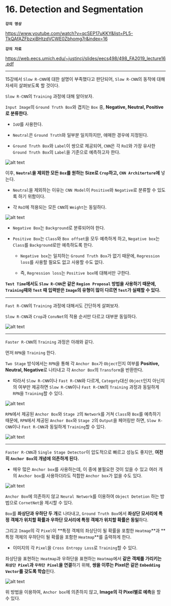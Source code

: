 # 16. Detection and Segmentation

**`강의 영상`**                      

https://www.youtube.com/watch?v=qcSEP17uKKY&list=PL5-TkQAfAZFbzxjBHtzdVCWE0Zbhomg7r&index=16

**`강의 자료`**

https://web.eecs.umich.edu/~justincj/slides/eecs498/498_FA2019_lecture16.pdf

___

15강에서 `Slow R-CNN`에 대한 설명이 부족했다고 판단되어, `Slow R-CNN`의 동작에 대해 자세히 살펴보도록 할 것이다.

`Slow R-CNN`의 `Training` 과정에 대해 알아보자.

`Input Image`의 `Ground Truth Box`와 겹치는 `Box` 중, **Negative, Neutral, Positive로 분류한다.**

- `IoU`를 사용한다.

- `Neutral`은 `Ground Truth`와 일부분 일치하지만, 애매한 경우에 지정된다.

- `Ground Truth Box`와 `Label`이 쌍으로 제공되어, `CNN`은 각 `RoI`와 가장 유사한 `Ground Truth Box`의 `Label`을 기준으로 예측하고자 한다.

![alt text](image-606.png)

이후, **`Neutral`을 제외한 모든 `Box`를 **원하는 Size로 `Crop`하고**, `CNN Architerture`에** 넣는다.

- `Neutral`을 제외하는 이유는 `CNN Model`이 `Positive`와 `Negative`로 분류할 수 있도록 하기 위함이다.

- 각 `RoI`에 적용되는 모든 `CNN`의 `Weight`는 동일하다.

![alt text](image-607.png)

- `Negative Box`는 `Background`로 분류되어야 한다.

- `Positive Box`는 `Class`와 `Box offset`을 모두 예측하게 하고, `Negative box`는 `Class`를 `Background`로만 예측하도록 한다.

  - `Negative box`는 일치하는 `Ground Truth Box`가 없기 때문에, `Regression loss`를 사용할 필요도 없고 사용할 수도 없다.

  - 즉, `Regression loss`는 `Positive box`에 대해서만 구한다.

**`Test Time`에서도 `Slow R-CNN`은 같은 `Region Proposal` 방법을 사용하기 때문에, `Training`때와 `Test` 때 입력받은 `Image`의 유형이 많이 다르면 `Test`가 실패할 수 있다.**


____

`Fast R-CNN`의 `Training` 과정에 대해서도 간단하게 살펴보자.

`Slow R-CNN`과 `Crop`과 `ConvNet`의 적용 순서만 다르고 대부분 동일하다.

![alt text](image-608.png)

___

`Faster R-CNN`의 `Training` 과정은 아래와 같다.

먼저 `RPN`을 `Training` 한다.

`Two Stage` 방식에서는 `RPN`을 통해 각 `Anchor Box`가 `Object`인지 여부를 **Positive, Neutral, Negative**로 나타내고 각 `Anchor Box`의 `Transform`을 반환한다.

- 따라서 `Slow R-CNN`이나 `Fast R-CNN`와 다르게, `Categoty`대신 `Object`인지 아닌지의 여부만 제공하면 `Slow R-CNN`이나 `Fast R-CNN`의 `Training` 과정과 동일하게 `RPN`을 `Training`할 수 있다.

![alt text](image-609.png)

`RPN`에서 제공된 `Anchor Box`와 `Stage 2`의 `Network`를 거쳐 `Class`와 `Box`를 예측하기 때문에, `RPN`에서 제공된 `Anchor Box`와 `Stage 2`의 `Output`을 페어링만 하면,  `Slow R-CNN`이나 `Fast R-CNN`과 동일하게 `Training`할 수 있다.

![alt text](image-610.png)

___

`Faster R-CNN`과 `Single Stage Detector`이 압도적으로 빠르고 성능도 좋지만, **여전히 `Anchor Box`의 개념에 의존하게 된다.**

- 매우 많은 `Anchor box`를 사용하는데, 이 중에 불필요한 것이 있을 수 있고 여러 개의 `Anchor box`를 사용하더라도 적합한 `Anchor box`가 없을 수도 있다.

![alt text](image-613.png)

`Anchor Box`에 의존하지 않고 `Neural Network`를 이용하여 `Object Detetion` 하는 방법으로 `CornetNet`을 제시할 수 있다.

`Box`를 **좌상단과 우하단 두 개**로 나타내고, `Ground Truth Box`에서 **좌상단 모서리에 특정 객체가 위치할 확률과 우하단 모서리에 특정 객체가 위치할 확률은 동일**하다.

그리고 `Image`의 각 `Pixel`이 **특정 객체의 좌상단이 될 확률을 포함한 `Heatmap`**과 **특정 객체의 우하단이 될 확률을 포함한 `Heatmap`**를 출력하게 한다.

- 이미지의 각 `Pixel`을 `Cross Entropy Loss`로 `Training`할 수 있다.

좌상단을 표현하는 `Heatmap`과 우하단을 표현하는 `Heatmap`에서 **같은 객체를 가리키는 `좌상단 Pixel`과 `우하단 Pixel`을 연결**하기 위해, **쌍을 이루는 Pixel은 같은 `Embedding Vector`를 갖도록 학습**힌다.


![alt text](image-614.png)

위 방법을 이용하여, `Anchor box`에 의존하지 않고, **Image의 각 Pixel별로 예측**을 할 수 있다.